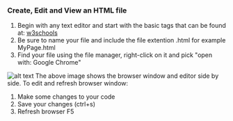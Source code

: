 ### Create, Edit and View an HTML file
1. Begin with any text editor and start with the basic tags that can be found at: [w3schools](https://www.w3schools.com/html/html_basic.asp)
2. Be sure to name your file and include the file extention .html for example MyPage.html
3. Find your file using the file manager, right-click on it and pick "open with: Google Chrome"

![alt text](https://github.com/ktamerl4/IT1150-Spring19/blob/master/images/CreateEditView.PNG "Browser and Editor views of HTML file")
The above image shows the browser window and editor side by side. To edit and refresh browser window:
1. Make some changes to your code
2. Save your changes (ctrl+s)
3. Refresh browser F5
